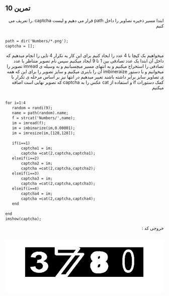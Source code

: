 ## تمرین 10
<div dir='rtl'>
  ابتدا مسیر ذخیره تصاویر را داخل path قرار می دهیم و لیست captcha .را تعریف می کنیم
</div>
</br>

```
path = dir('Numbers/*.png');
captcha = [];

```
<div dir='rtl'>
  میخواهیم بک کپچا با 4 عدد را ایجاد کنیم برای این کار یه تکرار 4 تایی را انجام میدهیم که داخل آن ابتدا یک عدد تصادفی بین 1 تا 9 ایجاد میکنیم سپس نام  تصویر متناظر با عدد تصادفی را استخراج میکنیم و به انتهای مسیر میچسبانیم و به وسیله ی imread  تصویر را میخوانیم و با دستور imbineraize آن را باینری میکنیم و سایز تصویر را برای این که همه ی تصاویر سایز برابر داشته باشند تغییر میدهیم در انتها نیز بر اساس مرحله ی تکرار با کمک دستورات  if و استفاده از cat عکس را به captcha که تصویر نهایی است اضافه میکنیم
</div>
</br>

```
for i=1:4
   random = randi(9);
   name = path(random).name;
   f = strcat('Numbers/',name);
   im = imread(f);
   im = imbinarize(im,0.00001);
   im = imresize(im,[128,128]);
   
   if(i==1)
       captcha1 = im;
       captcha =cat(2,captcha,captcha1);
   elseif(i==2)
       captcha2 = im;
       captcha =cat(2,captcha,captcha2);
   elseif(i==3)
       captcha3 = im;
       captcha =cat(2,captcha,captcha3);
   elseif(i==4)
       captcha4 = im;
       captcha =cat(2,captcha,captcha4);
   end
   
end
imshow(captcha);
```
<div dir='rtl'>
  خروجی کد :
</div>
</br>

![](p10.png)
